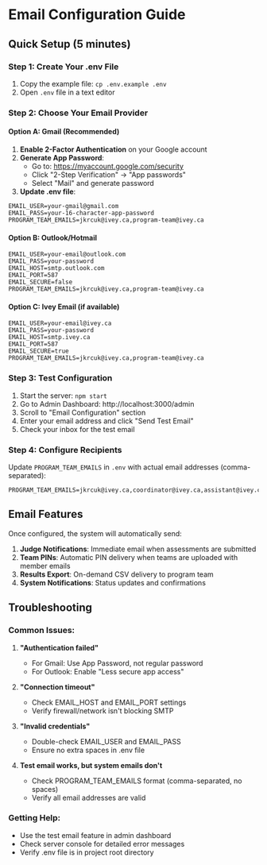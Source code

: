 # Email Configuration Guide

## Quick Setup (5 minutes)

### Step 1: Create Your .env File
1. Copy the example file: `cp .env.example .env`
2. Open `.env` file in a text editor

### Step 2: Choose Your Email Provider

#### Option A: Gmail (Recommended)
1. **Enable 2-Factor Authentication** on your Google account
2. **Generate App Password**:
   - Go to: https://myaccount.google.com/security
   - Click "2-Step Verification" → "App passwords"
   - Select "Mail" and generate password
3. **Update .env file**:
```env
EMAIL_USER=your-gmail@gmail.com
EMAIL_PASS=your-16-character-app-password
PROGRAM_TEAM_EMAILS=jkrcuk@ivey.ca,program-team@ivey.ca
```

#### Option B: Outlook/Hotmail
```env
EMAIL_USER=your-email@outlook.com
EMAIL_PASS=your-password
EMAIL_HOST=smtp.outlook.com
EMAIL_PORT=587
EMAIL_SECURE=false
PROGRAM_TEAM_EMAILS=jkrcuk@ivey.ca,program-team@ivey.ca
```

#### Option C: Ivey Email (if available)
```env
EMAIL_USER=your-email@ivey.ca
EMAIL_PASS=your-password
EMAIL_HOST=smtp.ivey.ca
EMAIL_PORT=587
EMAIL_SECURE=true
PROGRAM_TEAM_EMAILS=jkrcuk@ivey.ca,program-team@ivey.ca
```

### Step 3: Test Configuration
1. Start the server: `npm start`
2. Go to Admin Dashboard: http://localhost:3000/admin
3. Scroll to "Email Configuration" section
4. Enter your email address and click "Send Test Email"
5. Check your inbox for the test email

### Step 4: Configure Recipients
Update `PROGRAM_TEAM_EMAILS` in `.env` with actual email addresses (comma-separated):
```env
PROGRAM_TEAM_EMAILS=jkrcuk@ivey.ca,coordinator@ivey.ca,assistant@ivey.ca
```

## Email Features

Once configured, the system will automatically send:

1. **Judge Notifications**: Immediate email when assessments are submitted
2. **Team PINs**: Automatic PIN delivery when teams are uploaded with member emails
3. **Results Export**: On-demand CSV delivery to program team
4. **System Notifications**: Status updates and confirmations

## Troubleshooting

### Common Issues:

1. **"Authentication failed"**
   - For Gmail: Use App Password, not regular password
   - For Outlook: Enable "Less secure app access"

2. **"Connection timeout"**
   - Check EMAIL_HOST and EMAIL_PORT settings
   - Verify firewall/network isn't blocking SMTP

3. **"Invalid credentials"**
   - Double-check EMAIL_USER and EMAIL_PASS
   - Ensure no extra spaces in .env file

4. **Test email works, but system emails don't**
   - Check PROGRAM_TEAM_EMAILS format (comma-separated, no spaces)
   - Verify all email addresses are valid

### Getting Help:
- Use the test email feature in admin dashboard
- Check server console for detailed error messages
- Verify .env file is in project root directory